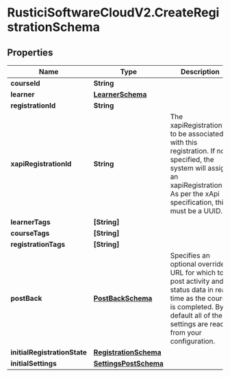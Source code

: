 # RusticiSoftwareCloudV2.CreateRegistrationSchema

## Properties
Name | Type | Description | Notes
------------ | ------------- | ------------- | -------------
**courseId** | **String** |  | 
**learner** | [**LearnerSchema**](LearnerSchema.md) |  | 
**registrationId** | **String** |  | 
**xapiRegistrationId** | **String** | The xapiRegistrationId to be associated with this registration. If not specified, the system will assign an xapiRegistrationId. As per the xApi specification, this must be a UUID. | [optional] 
**learnerTags** | **[String]** |  | [optional] 
**courseTags** | **[String]** |  | [optional] 
**registrationTags** | **[String]** |  | [optional] 
**postBack** | [**PostBackSchema**](PostBackSchema.md) | Specifies an optional override URL for which to post activity and status data in real time as the course is completed. By default all of these settings are read from your configuration. | [optional] 
**initialRegistrationState** | [**RegistrationSchema**](RegistrationSchema.md) |  | [optional] 
**initialSettings** | [**SettingsPostSchema**](SettingsPostSchema.md) |  | [optional] 


